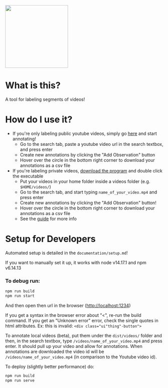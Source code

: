 <img src="https://github.com/user-attachments/assets/9af7cbac-4ece-4b59-82bb-694a0ef7525f" height="200">

# What is this?

A tool for labeling segments of videos!

# How do I use it?

- If you're only labeling public youtube videos, simply go [here](https://jeff-hykin.github.io/ible/) and start annotating!
    - Go to the search tab, paste a youtube video url in the search textbox, and press enter
    - Create new annotations by clicking the "Add Observation" button
    - Hover over the circle in the bottom right corner to download your annotations as a csv file
- If you're labeling private videos, [download the program](https://jeff-hykin.github.io/ilab-database/) and double click the executable
    - Put your videos in your home folder inside a videos folder (e.g. `$HOME/videos/`)
    - Go to the search tab, and start typing `name_of_your_video.mp4` and press enter
    - Create new annotations by clicking the "Add Observation" button!
    - Hover over the circle in the bottom right corner to download your annotations as a csv file
    - See the [guide](https://github.com/jeff-hykin/iilvd-online/blob/master/iLab%20Database.pdf) for more info

# Setup for Developers

Automated setup is detailed in the `documentation/setup.md`!

If you want to manually set it up, it works with node v14.17.1 and npm v6.14.13

### To debug run:

```sh
npm run build
npm run start
```

And then open then url in the browser ([http://localhost:1234](http://localhost:1234))

If you get a syntax in the browser error about "<", re-run the build command.
If you get an "Unknown error" error, check the single quotes in html attributes. Ex: this is invalid: `<div class="ui"thing"-button">`

To annotate local videos (beta), put them under the `dist/videos/` folder and then, in the search textbox, type `/videos/name_of_your_video.mp4` and press enter. It should pull up your video and allow for annotations. When annotations are downloaded the video id will be `/videos/name_of_your_video.mp4` (in comparison to the Youtube video id).

To deploy (slightly better performance) do:

```sh
npm run build
npm run serve
```
